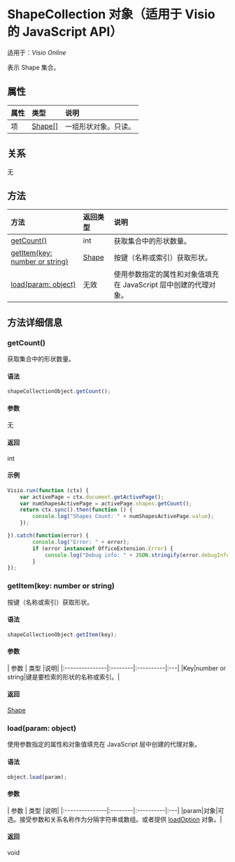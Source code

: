# <a name="shapecollection-object-javascript-api-for-visio"></a>ShapeCollection 对象（适用于 Visio 的 JavaScript API）

适用于：_Visio Online_

表示 Shape 集合。

## <a name="properties"></a>属性

| 属性       | 类型    |说明|
|:---------------|:--------|:----------|
|项|[Shape[]](shape.md)|一组形状对象。只读。|

## <a name="relationships"></a>关系
无


## <a name="methods"></a>方法

| 方法           | 返回类型    |说明|
|:---------------|:--------|:----------|
|[getCount()](#getcount)|int|获取集合中的形状数量。|
|[getItem(key: number or string)](#getitemkey-number-or-string)|[Shape](shape.md)|按键（名称或索引）获取形状。|
|[load(param: object)](#loadparam-object)|无效|使用参数指定的属性和对象值填充在 JavaScript 层中创建的代理对象。|

## <a name="method-details"></a>方法详细信息


### <a name="getcount"></a>getCount()
获取集合中的形状数量。

#### <a name="syntax"></a>语法
```js
shapeCollectionObject.getCount();
```

#### <a name="parameters"></a>参数
无

#### <a name="returns"></a>返回
int

#### <a name="examples"></a>示例
```js
Visio.run(function (ctx) { 
    var activePage = ctx.document.getActivePage();
    var numShapesActivePage = activePage.shapes.getCount();
    return ctx.sync().then(function () {
        console.log("Shapes Count: " + numShapesActivePage.value);
    });

}).catch(function(error) {
        console.log("Error: " + error);
        if (error instanceof OfficeExtension.Error) {
            console.log("Debug info: " + JSON.stringify(error.debugInfo));
        }
});
```

### <a name="getitemkey-number-or-string"></a>getItem(key: number or string)
按键（名称或索引）获取形状。

#### <a name="syntax"></a>语法
```js
shapeCollectionObject.getItem(key);
```

#### <a name="parameters"></a>参数
| 参数       | 类型    |说明|
|:---------------|:--------|:----------|:---|
|Key|number or string|键是要检索的形状的名称或索引。|

#### <a name="returns"></a>返回
[Shape](shape.md)

### <a name="loadparam-object"></a>load(param: object)
使用参数指定的属性和对象值填充在 JavaScript 层中创建的代理对象。

#### <a name="syntax"></a>语法
```js
object.load(param);
```

#### <a name="parameters"></a>参数
| 参数       | 类型    |说明|
|:---------------|:--------|:----------|:---|
|param|对象|可选。接受参数和关系名称作为分隔字符串或数组。或者提供 [loadOption](loadoption.md) 对象。|

#### <a name="returns"></a>返回
void
